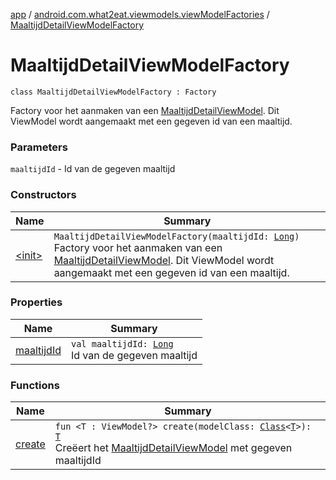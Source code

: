 [app](../../index.md) / [android.com.what2eat.viewmodels.viewModelFactories](../index.md) / [MaaltijdDetailViewModelFactory](./index.md)

# MaaltijdDetailViewModelFactory

`class MaaltijdDetailViewModelFactory : Factory`

Factory voor het aanmaken van een [MaaltijdDetailViewModel](../../android.com.what2eat.viewmodels/-maaltijd-detail-view-model/index.md). Dit ViewModel wordt aangemaakt met
een gegeven id van een maaltijd.

### Parameters

`maaltijdId` - Id van de gegeven maaltijd

### Constructors

| Name | Summary |
|---|---|
| [&lt;init&gt;](-init-.md) | `MaaltijdDetailViewModelFactory(maaltijdId: `[`Long`](https://kotlinlang.org/api/latest/jvm/stdlib/kotlin/-long/index.html)`)`<br>Factory voor het aanmaken van een [MaaltijdDetailViewModel](../../android.com.what2eat.viewmodels/-maaltijd-detail-view-model/index.md). Dit ViewModel wordt aangemaakt met een gegeven id van een maaltijd. |

### Properties

| Name | Summary |
|---|---|
| [maaltijdId](maaltijd-id.md) | `val maaltijdId: `[`Long`](https://kotlinlang.org/api/latest/jvm/stdlib/kotlin/-long/index.html)<br>Id van de gegeven maaltijd |

### Functions

| Name | Summary |
|---|---|
| [create](create.md) | `fun <T : ViewModel?> create(modelClass: `[`Class`](https://developer.android.com/reference/java/lang/Class.html)`<`[`T`](create.md#T)`>): `[`T`](create.md#T)<br>Creëert het [MaaltijdDetailViewModel](../../android.com.what2eat.viewmodels/-maaltijd-detail-view-model/index.md) met gegeven maaltijdId |
